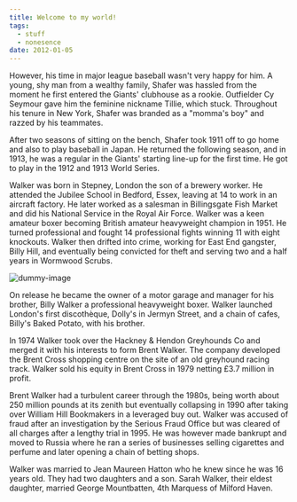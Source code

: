 ```yaml
---
title: Welcome to my world!
tags:
  - stuff
  - nonesence
date: 2012-01-05
---
```


However, his time in major league baseball wasn't very happy for him. A young, shy man from a wealthy family, Shafer was hassled from the moment he first entered the Giants' clubhouse as a rookie. Outfielder Cy Seymour gave him the feminine nickname Tillie, which stuck. Throughout his tenure in New York, Shafer was branded as a "momma's boy" and razzed by his teammates.

After two seasons of sitting on the bench, Shafer took 1911 off to go home and also to play baseball in Japan. He returned the following season, and in 1913, he was a regular in the Giants' starting line-up for the first time. He got to play in the 1912 and 1913 World Series.

Walker was born in Stepney, London the son of a brewery worker. He attended the Jubilee School in Bedford, Essex, leaving at 14 to work in an aircraft factory. He later worked as a salesman in Billingsgate Fish Market and did his National Service in the Royal Air Force. Walker was a keen amateur boxer becoming British amateur heavyweight champion in 1951. He turned professional and fought 14 professional fights winning 11 with eight knockouts. Walker then drifted into crime, working for East End gangster, Billy Hill, and eventually being convicted for theft and serving two and a half years in Wormwood Scrubs.

![dummy-image](http://dummyimage.com/200x300/fff)

On release he became the owner of a motor garage and manager for his brother, Billy Walker a professional heavyweight boxer. Walker launched London's first discothèque, Dolly's in Jermyn Street, and a chain of cafes, Billy's Baked Potato, with his brother.

In 1974 Walker took over the Hackney & Hendon Greyhounds Co and merged it with his interests to form Brent Walker. The company developed the Brent Cross shopping centre on the site of an old greyhound racing track. Walker sold his equity in Brent Cross in 1979 netting £3.7 million in profit.

Brent Walker had a turbulent career through the 1980s, being worth about 250 million pounds at its zenith but eventually collapsing in 1990 after taking over William Hill Bookmakers in a leveraged buy out. Walker was accused of fraud after an investigation by the Serious Fraud Office but was cleared of all charges after a lengthy trial in 1995. He was however made bankrupt and moved to Russia where he ran a series of businesses selling cigarettes and perfume and later opening a chain of betting shops.

Walker was married to Jean Maureen Hatton who he knew since he was 16 years old. They had two daughters and a son. Sarah Walker, their eldest daughter, married George Mountbatten, 4th Marquess of Milford Haven.
